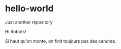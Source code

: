 # hello-world
Just another repository

Hi Robots!

Si haut qu'on monte, on finit toujours pas des cendres.

